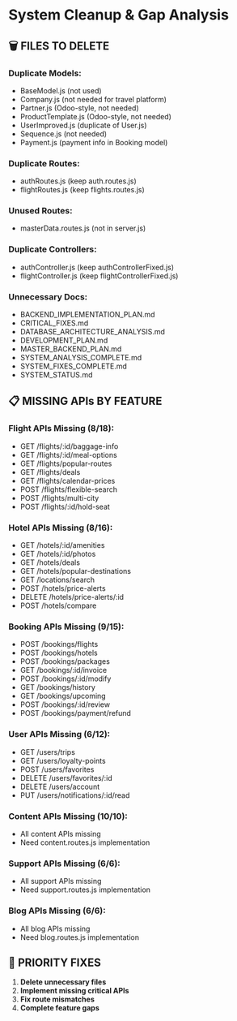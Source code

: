 # System Cleanup & Gap Analysis

## 🗑️ **FILES TO DELETE**

### **Duplicate Models:**
- BaseModel.js (not used)
- Company.js (not needed for travel platform)
- Partner.js (Odoo-style, not needed)
- ProductTemplate.js (Odoo-style, not needed)
- UserImproved.js (duplicate of User.js)
- Sequence.js (not needed)
- Payment.js (payment info in Booking model)

### **Duplicate Routes:**
- authRoutes.js (keep auth.routes.js)
- flightRoutes.js (keep flights.routes.js)

### **Unused Routes:**
- masterData.routes.js (not in server.js)

### **Duplicate Controllers:**
- authController.js (keep authControllerFixed.js)
- flightController.js (keep flightControllerFixed.js)

### **Unnecessary Docs:**
- BACKEND_IMPLEMENTATION_PLAN.md
- CRITICAL_FIXES.md
- DATABASE_ARCHITECTURE_ANALYSIS.md
- DEVELOPMENT_PLAN.md
- MASTER_BACKEND_PLAN.md
- SYSTEM_ANALYSIS_COMPLETE.md
- SYSTEM_FIXES_COMPLETE.md
- SYSTEM_STATUS.md

## 📋 **MISSING APIs BY FEATURE**

### **Flight APIs Missing (8/18):**
- GET /flights/:id/baggage-info
- GET /flights/:id/meal-options
- GET /flights/popular-routes
- GET /flights/deals
- GET /flights/calendar-prices
- POST /flights/flexible-search
- POST /flights/multi-city
- POST /flights/:id/hold-seat

### **Hotel APIs Missing (8/16):**
- GET /hotels/:id/amenities
- GET /hotels/:id/photos
- GET /hotels/deals
- GET /hotels/popular-destinations
- GET /locations/search
- POST /hotels/price-alerts
- DELETE /hotels/price-alerts/:id
- POST /hotels/compare

### **Booking APIs Missing (9/15):**
- POST /bookings/flights
- POST /bookings/hotels
- POST /bookings/packages
- GET /bookings/:id/invoice
- POST /bookings/:id/modify
- GET /bookings/history
- GET /bookings/upcoming
- POST /bookings/:id/review
- POST /bookings/payment/refund

### **User APIs Missing (6/12):**
- GET /users/trips
- GET /users/loyalty-points
- POST /users/favorites
- DELETE /users/favorites/:id
- DELETE /users/account
- PUT /users/notifications/:id/read

### **Content APIs Missing (10/10):**
- All content APIs missing
- Need content.routes.js implementation

### **Support APIs Missing (6/6):**
- All support APIs missing
- Need support.routes.js implementation

### **Blog APIs Missing (6/6):**
- All blog APIs missing
- Need blog.routes.js implementation

## 🎯 **PRIORITY FIXES**

1. **Delete unnecessary files**
2. **Implement missing critical APIs**
3. **Fix route mismatches**
4. **Complete feature gaps**